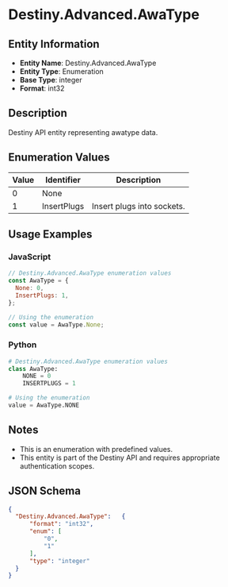 # Destiny.Advanced.AwaType

## Entity Information
- **Entity Name**: Destiny.Advanced.AwaType
- **Entity Type**: Enumeration
- **Base Type**: integer
- **Format**: int32

## Description
Destiny API entity representing awatype data.

## Enumeration Values

| Value | Identifier | Description |
|-------|------------|-------------|
| 0 | None |  |
| 1 | InsertPlugs | Insert plugs into sockets. |

## Usage Examples

### JavaScript
```javascript
// Destiny.Advanced.AwaType enumeration values
const AwaType = {
  None: 0,
  InsertPlugs: 1,
};

// Using the enumeration
const value = AwaType.None;
```

### Python
```python
# Destiny.Advanced.AwaType enumeration values
class AwaType:
    NONE = 0
    INSERTPLUGS = 1

# Using the enumeration
value = AwaType.NONE
```

## Notes
- This is an enumeration with predefined values.
- This entity is part of the Destiny API and requires appropriate authentication scopes.

## JSON Schema
```json
{
  "Destiny.Advanced.AwaType":   {
      "format": "int32",
      "enum": [
          "0",
          "1"
      ],
      "type": "integer"
  }
}
```
